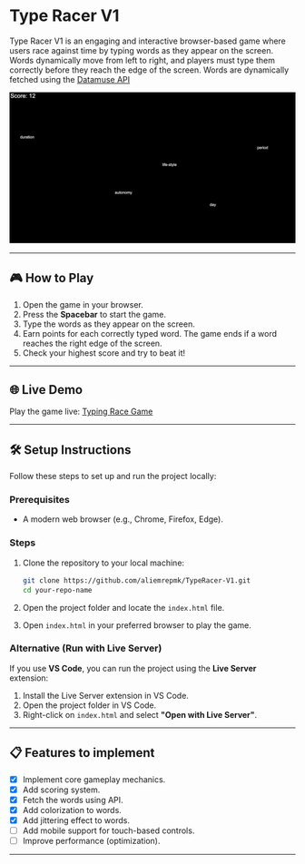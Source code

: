 # Type Racer V1

Type Racer V1 is an engaging and interactive browser-based game where users race against time by typing words as they appear on the screen. Words dynamically move from left to right, and players must type them correctly before they reach the edge of the screen. Words are dynamically fetched using the [Datamuse API](https://www.datamuse.com/api/)

![Gameplay](images/screenshot.png)

---

## 🎮 How to Play

1. Open the game in your browser.
2. Press the **Spacebar** to start the game.
3. Type the words as they appear on the screen.
4. Earn points for each correctly typed word. The game ends if a word reaches the right edge of the screen.
5. Check your highest score and try to beat it!

---

## 🌐 Live Demo

Play the game live: [Typing Race Game](https://aliemrepmk.github.io/TypeRacer-V1/)

---

## 🛠️ Setup Instructions

Follow these steps to set up and run the project locally:

### Prerequisites
- A modern web browser (e.g., Chrome, Firefox, Edge).

### Steps
1. Clone the repository to your local machine:
   ```bash
   git clone https://github.com/aliemrepmk/TypeRacer-V1.git
   cd your-repo-name
   ```

2. Open the project folder and locate the `index.html` file.

3. Open `index.html` in your preferred browser to play the game.

### Alternative (Run with Live Server)
If you use **VS Code**, you can run the project using the **Live Server** extension:
1. Install the Live Server extension in VS Code.
2. Open the project folder in VS Code.
3. Right-click on `index.html` and select **"Open with Live Server"**.

---

## 📋 Features to implement

- [x] Implement core gameplay mechanics.
- [x] Add scoring system.
- [x] Fetch the words using API.
- [x] Add colorization to words.
- [x] Add jittering effect to words.
- [ ] Add mobile support for touch-based controls.
- [ ] Improve performance (optimization).

---